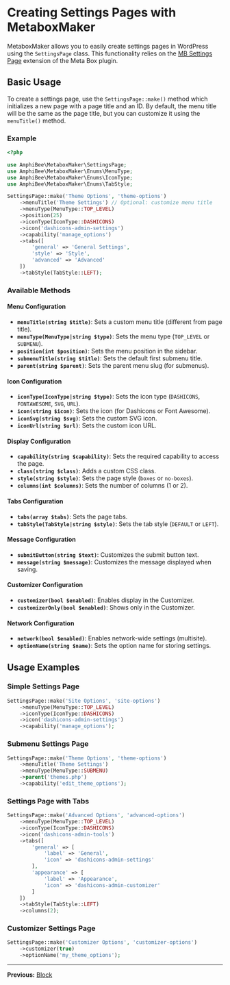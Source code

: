 # Creating Settings Pages with MetaboxMaker

MetaboxMaker allows you to easily create settings pages in WordPress using the `SettingsPage` class. This functionality relies on the [MB Settings Page](https://docs.metabox.io/extensions/mb-settings-page/) extension of the Meta Box plugin.

## Basic Usage

To create a settings page, use the `SettingsPage::make()` method which initializes a new page with a page title and an ID. By default, the menu title will be the same as the page title, but you can customize it using the `menuTitle()` method.

### Example

```php
<?php

use AmphiBee\MetaboxMaker\SettingsPage;
use AmphiBee\MetaboxMaker\Enums\MenuType;
use AmphiBee\MetaboxMaker\Enums\IconType;
use AmphiBee\MetaboxMaker\Enums\TabStyle;

SettingsPage::make('Theme Options', 'theme-options')
    ->menuTitle('Theme Settings') // Optional: customize menu title
    ->menuType(MenuType::TOP_LEVEL)
    ->position(25)
    ->iconType(IconType::DASHICONS)
    ->icon('dashicons-admin-settings')
    ->capability('manage_options')
    ->tabs([
        'general' => 'General Settings',
        'style' => 'Style',
        'advanced' => 'Advanced'
    ])
    ->tabStyle(TabStyle::LEFT);
```

### Available Methods

#### Menu Configuration

- **`menuTitle(string $title)`**: Sets a custom menu title (different from page title).
- **`menuType(MenuType|string $type)`**: Sets the menu type (`TOP_LEVEL` or `SUBMENU`).
- **`position(int $position)`**: Sets the menu position in the sidebar.
- **`submenuTitle(string $title)`**: Sets the default first submenu title.
- **`parent(string $parent)`**: Sets the parent menu slug (for submenus).

#### Icon Configuration

- **`iconType(IconType|string $type)`**: Sets the icon type (`DASHICONS`, `FONTAWESOME`, `SVG`, `URL`).
- **`icon(string $icon)`**: Sets the icon (for Dashicons or Font Awesome).
- **`iconSvg(string $svg)`**: Sets the custom SVG icon.
- **`iconUrl(string $url)`**: Sets the custom icon URL.

#### Display Configuration

- **`capability(string $capability)`**: Sets the required capability to access the page.
- **`class(string $class)`**: Adds a custom CSS class.
- **`style(string $style)`**: Sets the page style (`boxes` or `no-boxes`).
- **`columns(int $columns)`**: Sets the number of columns (1 or 2).

#### Tabs Configuration

- **`tabs(array $tabs)`**: Sets the page tabs.
- **`tabStyle(TabStyle|string $style)`**: Sets the tab style (`DEFAULT` or `LEFT`).

#### Message Configuration

- **`submitButton(string $text)`**: Customizes the submit button text.
- **`message(string $message)`**: Customizes the message displayed when saving.

#### Customizer Configuration

- **`customizer(bool $enabled)`**: Enables display in the Customizer.
- **`customizerOnly(bool $enabled)`**: Shows only in the Customizer.

#### Network Configuration

- **`network(bool $enabled)`**: Enables network-wide settings (multisite).
- **`optionName(string $name)`**: Sets the option name for storing settings.

## Usage Examples

### Simple Settings Page

```php
SettingsPage::make('Site Options', 'site-options')
    ->menuType(MenuType::TOP_LEVEL)
    ->iconType(IconType::DASHICONS)
    ->icon('dashicons-admin-settings')
    ->capability('manage_options');
```

### Submenu Settings Page

```php
SettingsPage::make('Theme Options', 'theme-options')
    ->menuTitle('Theme Settings')
    ->menuType(MenuType::SUBMENU)
    ->parent('themes.php')
    ->capability('edit_theme_options');
```

### Settings Page with Tabs

```php
SettingsPage::make('Advanced Options', 'advanced-options')
    ->menuType(MenuType::TOP_LEVEL)
    ->iconType(IconType::DASHICONS)
    ->icon('dashicons-admin-tools')
    ->tabs([
        'general' => [
            'label' => 'General',
            'icon' => 'dashicons-admin-settings'
        ],
        'appearance' => [
            'label' => 'Appearance',
            'icon' => 'dashicons-admin-customizer'
        ]
    ])
    ->tabStyle(TabStyle::LEFT)
    ->columns(2);
```

### Customizer Settings Page

```php
SettingsPage::make('Customizer Options', 'customizer-options')
    ->customizer(true)
    ->optionName('my_theme_options');
```

---

**Previous:** [Block](Block.md) 